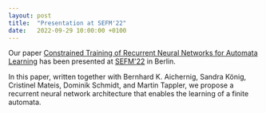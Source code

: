 ```yaml
---
layout: post
title:  "Presentation at SEFM'22"
date:   2022-09-29 10:00:00 +0100
---
```


Our paper [Constrained Training of Recurrent Neural Networks for Automata Learning](https://doi.org/10.1007/978-3-031-17108-6_10) has been presented at [SEFM'22](https://sefm-conference.github.io/2022/) in Berlin.

In this paper, written together with Bernhard K. Aichernig, Sandra König, Cristinel Mateis, Dominik Schmidt, and Martin Tappler, we propose a recurrent neural network architecture that enables the learning of a finite automata. 

<!--<blockquote class="twitter-tweet"><p lang="en" dir="ltr">The opening talk is <br>&quot;Constrained Training of Recurrent Neural Networks for Automata Learning&quot; <br>By      <br>Bernhard K. Aichernig, Sandra König, Cristinel Mateis, <a href="https://twitter.com/AndreaPferscher?ref_src=twsrc%5Etfw">@AndreaPferscher</a>, Dominik Schmidt and Martin Tappler <br><br>URL: <a href="https://t.co/tsDYvsPr61">https://t.co/tsDYvsPr61</a> <a href="https://t.co/PlYbm4G12a">pic.twitter.com/PlYbm4G12a</a></p>&mdash; A and V Network (@AandVNetwork) <a href="https://twitter.com/AandVNetwork/status/1575396018417434626?ref_src=twsrc%5Etfw">September 29, 2022</a></blockquote> <script async src="https://platform.twitter.com/widgets.js" charset="utf-8"></script> -->